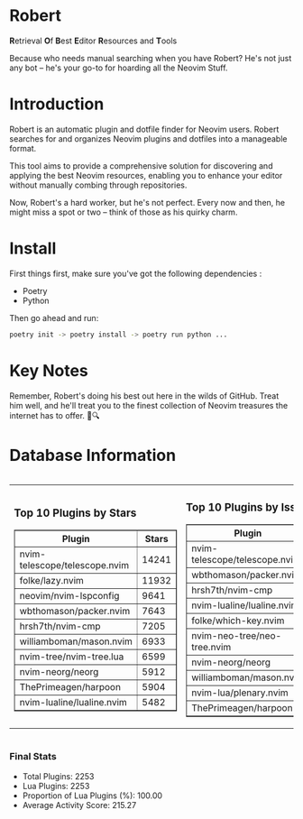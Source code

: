 # Robert

**R**etrieval
**O**f
**B**est
**E**ditor
**R**esources and
**T**ools

Because who needs manual searching when you have Robert?
He's not just any bot – he's your go-to for hoarding all the Neovim Stuff.

# Introduction
Robert is an automatic plugin and dotfile finder for Neovim users. Robert searches for and organizes Neovim plugins and dotfiles into a manageable format.

This tool aims to provide a comprehensive solution for discovering and applying the best Neovim resources, enabling you to enhance your editor without manually combing through repositories.

Now, Robert's a hard worker, but he's not perfect. Every now and then, he might miss a spot or two – think of those as his quirky charm. 

# Install
 First things first, make sure you've got the following dependencies :
  - Poetry 
  - Python 

Then go ahead and run:

```bash
poetry init -> poetry install -> poetry run python ...
```
# Key Notes

Remember, Robert's doing his best out here in the wilds of GitHub. Treat him well, and he'll treat you to the finest collection of Neovim treasures the internet has to offer. 🎩🔍


# Database Information

<div style='display:flex;flex-direction:row;justify-content:space-between;'><table><tr><td><h3>Top 10 Plugins by Stars</h3><table border="1"><tr><th>Plugin</th><th>Stars</th></tr><tr><td>nvim-telescope/telescope.nvim</td><td>14241</td></tr><tr><td>folke/lazy.nvim</td><td>11932</td></tr><tr><td>neovim/nvim-lspconfig</td><td>9641</td></tr><tr><td>wbthomason/packer.nvim</td><td>7643</td></tr><tr><td>hrsh7th/nvim-cmp</td><td>7205</td></tr><tr><td>williamboman/mason.nvim</td><td>6933</td></tr><tr><td>nvim-tree/nvim-tree.lua</td><td>6599</td></tr><tr><td>nvim-neorg/neorg</td><td>5912</td></tr><tr><td>ThePrimeagen/harpoon</td><td>5904</td></tr><tr><td>nvim-lualine/lualine.nvim</td><td>5482</td></tr></table></td><td><h3>Top 10 Plugins by Issues</h3><table border="1"><tr><th>Plugin</th><th>Issues</th></tr><tr><td>nvim-telescope/telescope.nvim</td><td>329</td></tr><tr><td>wbthomason/packer.nvim</td><td>305</td></tr><tr><td>hrsh7th/nvim-cmp</td><td>244</td></tr><tr><td>nvim-lualine/lualine.nvim</td><td>197</td></tr><tr><td>folke/which-key.nvim</td><td>190</td></tr><tr><td>nvim-neo-tree/neo-tree.nvim</td><td>187</td></tr><tr><td>nvim-neorg/neorg</td><td>171</td></tr><tr><td>williamboman/mason.nvim</td><td>160</td></tr><tr><td>nvim-lua/plenary.nvim</td><td>121</td></tr><tr><td>ThePrimeagen/harpoon</td><td>100</td></tr></table></td><td><h3>Top 10 Plugins by Forks</h3><table border="1"><tr><th>Plugin</th><th>Forks</th></tr><tr><td>neovim/nvim-lspconfig</td><td>2011</td></tr><tr><td>nvim-telescope/telescope.nvim</td><td>781</td></tr><tr><td>nvim-tree/nvim-tree.lua</td><td>595</td></tr><tr><td>nvim-lualine/lualine.nvim</td><td>448</td></tr><tr><td>hrsh7th/nvim-cmp</td><td>358</td></tr><tr><td>folke/tokyonight.nvim</td><td>349</td></tr><tr><td>ThePrimeagen/harpoon</td><td>342</td></tr><tr><td>jackMort/ChatGPT.nvim</td><td>302</td></tr><tr><td>nvimdev/lspsaga.nvim</td><td>280</td></tr><tr><td>folke/lazy.nvim</td><td>278</td></tr></table></td></tr></table></div>

### Final Stats
- Total Plugins: 2253
- Lua Plugins: 2253
- Proportion of Lua Plugins (%): 100.00
- Average Activity Score: 215.27
